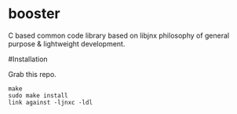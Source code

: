 booster
=======

C based common code library based on libjnx philosophy of general purpose & lightweight development.


#Installation

Grab this repo.
````
make
sudo make install
link against -ljnxc -ldl
````